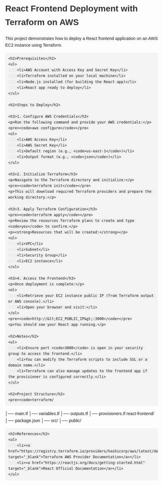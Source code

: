 <!DOCTYPE html>
<html lang="en">
<head>
    <meta charset="UTF-8">
    <meta name="viewport" content="width=device-width, initial-scale=1.0">
    <title>React Frontend Deployment with Terraform on AWS</title>
    <style>
        body { font-family: Arial, sans-serif; line-height: 1.6; margin: 20px; }
        pre { background-color: #f4f4f4; padding: 10px; border-radius: 5px; }
        h1, h2, h3 { color: #333; }
        code { background-color: #eee; padding: 2px 4px; border-radius: 3px; }
        ul { margin: 10px 0 10px 20px; }
    </style>
</head>
<body>
    <h1>React Frontend Deployment with Terraform on AWS</h1>
    <p>This project demonstrates how to deploy a React frontend application on an AWS EC2 instance using Terraform.</p>

    <h2>Prerequisites</h2>
    <ul>
        <li>AWS Account with Access Key and Secret Key</li>
        <li>Terraform installed on your local machine</li>
        <li>Node.js installed (for building the React app)</li>
        <li>React app ready to deploy</li>
    </ul>

    <h2>Steps to Deploy</h2>

    <h3>1. Configure AWS Credentials</h3>
    <p>Run the following command and provide your AWS credentials:</p>
    <pre><code>aws configure</code></pre>
    <ul>
        <li>AWS Access Key</li>
        <li>AWS Secret Key</li>
        <li>Default region (e.g., <code>us-east-1</code>)</li>
        <li>Output format (e.g., <code>json</code>)</li>
    </ul>

    <h3>2. Initialize Terraform</h3>
    <p>Navigate to the Terraform directory and initialize:</p>
    <pre><code>terraform init</code></pre>
    <p>This will download required Terraform providers and prepare the working directory.</p>

    <h3>3. Apply Terraform Configuration</h3>
    <pre><code>terraform apply</code></pre>
    <p>Review the resources Terraform plans to create and type <code>yes</code> to confirm.</p>
    <p><strong>Resources that will be created:</strong></p>
    <ul>
        <li>VPC</li>
        <li>Subnet</li>
        <li>Security Group</li>
        <li>EC2 instance</li>
    </ul>

    <h3>4. Access the Frontend</h3>
    <p>Once deployment is complete:</p>
    <ol>
        <li>Retrieve your EC2 instance public IP (from Terraform output or AWS console).</li>
        <li>Open your browser and visit:</li>
    </ol>
    <pre><code>http://&lt;EC2_PUBLIC_IP&gt;:3000</code></pre>
    <p>You should see your React app running.</p>

    <h2>Notes</h2>
    <ul>
        <li>Ensure port <code>3000</code> is open in your security group to access the frontend.</li>
        <li>You can modify the Terraform scripts to include SSL or a domain name.</li>
        <li>Terraform can also manage updates to the frontend app if the provisioner is configured correctly.</li>
    </ul>

    <h2>Project Structure</h2>
    <pre><code>terraform/
│── main.tf
│── variables.tf
│── outputs.tf
│── provisioners.tf
react-frontend/
│── package.json
│── src/
│── public/
</code></pre>

    <h2>References</h2>
    <ul>
        <li><a href="https://registry.terraform.io/providers/hashicorp/aws/latest/docs" target="_blank">Terraform AWS Provider Documentation</a></li>
        <li><a href="https://reactjs.org/docs/getting-started.html" target="_blank">React Official Documentation</a></li>
    </ul>
</body>
</html>
